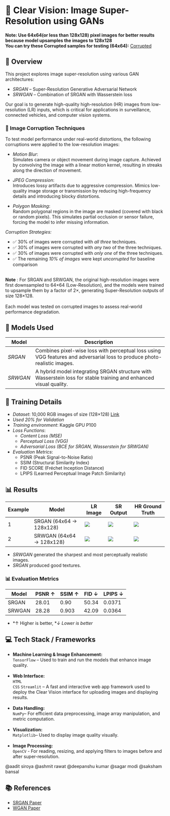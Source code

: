 # 📌 Clear Vision: Image Super-Resolution using GANs

<b>Note: Use 64x64(or less than 128x128) pixel images for better results because model upsamples the images to 128x128</b><br>
<b> You can try these Corrupted samples for testing (64x64):</b> [Corrupted](https://drive.google.com/drive/folders/1Q1aRVazgiDPyZ3cBlAGdXYPtKml3e3MZ) <br>

## 📄 Overview
This project explores image super-resolution using various GAN architectures:
- *SRGAN* – Super-Resolution Generative Adversarial Network
- *SRWGAN* – Combination of SRGAN with Wasserstein loss

Our goal is to generate high-quality high-resolution (HR) images from low-resolution (LR) inputs, which is critical for applications in surveillance, connected vehicles, and computer vision systems.

### 🧪 Image Corruption Techniques

To test model performance under real-world distortions, the following corruptions were applied to the low-resolution images:

- *Motion Blur*:  
  Simulates camera or object movement during image capture. Achieved by convolving the image with a linear motion kernel, resulting in streaks along the direction of movement.

- *JPEG Compression*:  
  Introduces lossy artifacts due to aggressive compression. Mimics low-quality image storage or transmission by reducing high-frequency details and introducing blocky distortions.

- *Polygon Masking*:  
  Random polygonal regions in the image are masked (covered with black or random pixels). This simulates partial occlusion or sensor failure, forcing the model to infer missing information.

*Corruption Strategies:*

- ✅ 30% of images were corrupted with *all three* techniques.
- ✅ 30% of images were corrupted with *any two* of the three techniques.
- ✅ 30% of images were corrupted with *only one* of the three techniques.
- ✅ The remaining *10% of images* were kept *uncorrupted* for baseline comparison
<br>
<b>Note</b> : For SRGAN and SRWGAN, the original high-resolution images were first downsampled to 64×64 (Low-Resolution), and the models were trained to upsample them by a factor of 2×, generating Super-Resolution outputs of size 128×128.  
 <br> <br>
Each model was tested on corrupted images to assess real-world performance degradation.


## 🚀 Models Used

| Model   | Description |
|---------|-------------|
| *SRGAN*  | Combines pixel-wise loss with perceptual loss using VGG features and adversarial loss to produce photo-realistic images. |
| *SRWGAN* | A hybrid model integrating SRGAN structure with Wasserstein loss for stable training and enhanced visual quality. |

## 🧠 Training Details

- *Dataset*: 10,000 RGB images of size (128×128) [Link](https://www.kaggle.com/datasets/badasstechie/celebahq-resized-256x256)
- *Used 20% for Validation*
- *Training environment*: Kaggle GPU P100
- *Loss Functions*:
  - *Content Loss (MSE)*
  - *Perceptual Loss (VGG)*
  - *Adversarial Loss (BCE for SRGAN, Wasserstein for SRWGAN)*
- *Evaluation Metrics*:
  - PSNR (Peak Signal-to-Noise Ratio)
  - SSIM (Structural Similarity Index)
  - FID SCORE (Fréchet Inception Distance)
  - LPIPS (Learned Perceptual Image Patch Similarity)

## 📊 Results

| Example | Model | LR Image | SR Output | HR Ground Truth |
|--------|--------|----------|-----------|-----------------|
| 1 | SRGAN (64x64 -> 128x128) | ![](sample_imgs/lr.png) | ![](sample_imgs/sr1.jpg) | ![](sample_imgs/hr.jpg) |
| 2 | SRWGAN (64x64 -> 128x128) | ![](sample_imgs/lr2.png) | ![](sample_imgs/sr2.jpg) | ![](sample_imgs/hr2.jpg) |


- *SRWGAN* generated the sharpest and most perceptually realistic images.
- *SRGAN* produced good textures.

### 📊 Evaluation Metrics

| Model   | PSNR ↑ | SSIM ↑ | FID ↓ | LPIPS ↓ |
|---------|--------|--------|-------|---------|
| SRGAN   | 28.01   | 0.90   | 50.34  | 0.0371   |
| SRWGAN  | 28.28   | 0.903   | 42.09  | 0.0364   |

- *↑ Higher is better, **↓ Lower is better*

<h2>💻 Tech Stack / Frameworks</h2>

<ul>
  <li><strong>Machine Learning & Image Enhancement:</strong><br>
      <code>TensorFlow</code> – Used to train and run the models that enhance image quality.
  </li>
  <br>
  <li><strong>Web Interface:</strong><br>
      <code>HTML</code> <br><code>CSS</code>
      <code>Streamlit</code> – A fast and interactive web app framework used to deploy the Clear Vision interface for uploading images and displaying results.
  </li>
  <br>
  <li><strong>Data Handling:</strong><br>
      <code>NumPy</code>– For efficient data preprocessing, image array manipulation, and metric computation.
  </li>
  <br>
  <li><strong>Visualization:</strong><br>
      <code>Matplotlib</code>– Used to display image quality visually.
  </li>
  <br>
  <li><strong>Image Processing:</strong><br>
       <code>OpenCV</code> - For reading, resizing, and applying filters to images before and after super-resolution.
  </li>
</ul>

@aadit siroya
@ashmit rawat
@deepanshu kumar
@sagar modi
@saksham bansal

## 📚 References

- [SRGAN Paper](https://arxiv.org/abs/1609.04802)
- [WGAN Paper](https://arxiv.org/abs/1701.07875)
